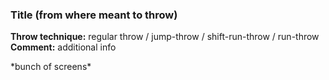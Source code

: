 ### Title (from where meant to throw)
**Throw technique:** regular throw / jump-throw / shift-run-throw / run-throw  
**Comment:** additional info

\*bunch of screens\*